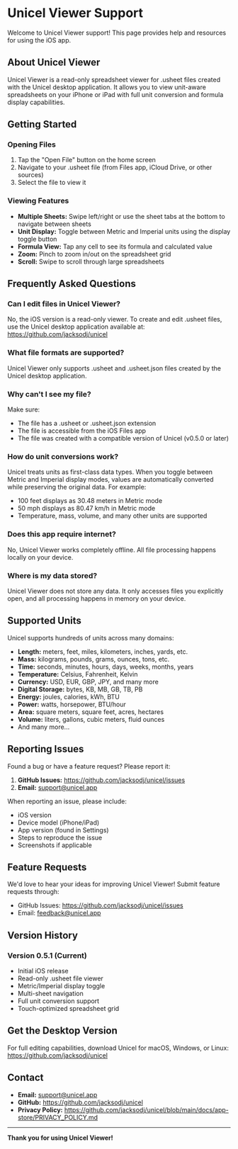 # Unicel Viewer Support

Welcome to Unicel Viewer support! This page provides help and resources for using the iOS app.

## About Unicel Viewer

Unicel Viewer is a read-only spreadsheet viewer for .usheet files created with the Unicel desktop application. It allows you to view unit-aware spreadsheets on your iPhone or iPad with full unit conversion and formula display capabilities.

## Getting Started

### Opening Files

1. Tap the "Open File" button on the home screen
2. Navigate to your .usheet file (from Files app, iCloud Drive, or other sources)
3. Select the file to view it

### Viewing Features

- **Multiple Sheets:** Swipe left/right or use the sheet tabs at the bottom to navigate between sheets
- **Unit Display:** Toggle between Metric and Imperial units using the display toggle button
- **Formula View:** Tap any cell to see its formula and calculated value
- **Zoom:** Pinch to zoom in/out on the spreadsheet grid
- **Scroll:** Swipe to scroll through large spreadsheets

## Frequently Asked Questions

### Can I edit files in Unicel Viewer?

No, the iOS version is a read-only viewer. To create and edit .usheet files, use the Unicel desktop application available at:
https://github.com/jacksodj/unicel

### What file formats are supported?

Unicel Viewer only supports .usheet and .usheet.json files created by the Unicel desktop application.

### Why can't I see my file?

Make sure:
- The file has a .usheet or .usheet.json extension
- The file is accessible from the iOS Files app
- The file was created with a compatible version of Unicel (v0.5.0 or later)

### How do unit conversions work?

Unicel treats units as first-class data types. When you toggle between Metric and Imperial display modes, values are automatically converted while preserving the original data. For example:
- 100 feet displays as 30.48 meters in Metric mode
- 50 mph displays as 80.47 km/h in Metric mode
- Temperature, mass, volume, and many other units are supported

### Does this app require internet?

No, Unicel Viewer works completely offline. All file processing happens locally on your device.

### Where is my data stored?

Unicel Viewer does not store any data. It only accesses files you explicitly open, and all processing happens in memory on your device.

## Supported Units

Unicel supports hundreds of units across many domains:

- **Length:** meters, feet, miles, kilometers, inches, yards, etc.
- **Mass:** kilograms, pounds, grams, ounces, tons, etc.
- **Time:** seconds, minutes, hours, days, weeks, months, years
- **Temperature:** Celsius, Fahrenheit, Kelvin
- **Currency:** USD, EUR, GBP, JPY, and many more
- **Digital Storage:** bytes, KB, MB, GB, TB, PB
- **Energy:** joules, calories, kWh, BTU
- **Power:** watts, horsepower, BTU/hour
- **Area:** square meters, square feet, acres, hectares
- **Volume:** liters, gallons, cubic meters, fluid ounces
- And many more...

## Reporting Issues

Found a bug or have a feature request? Please report it:

1. **GitHub Issues:** https://github.com/jacksodj/unicel/issues
2. **Email:** support@unicel.app

When reporting an issue, please include:
- iOS version
- Device model (iPhone/iPad)
- App version (found in Settings)
- Steps to reproduce the issue
- Screenshots if applicable

## Feature Requests

We'd love to hear your ideas for improving Unicel Viewer! Submit feature requests through:
- GitHub Issues: https://github.com/jacksodj/unicel/issues
- Email: feedback@unicel.app

## Version History

### Version 0.5.1 (Current)
- Initial iOS release
- Read-only .usheet file viewer
- Metric/Imperial display toggle
- Multi-sheet navigation
- Full unit conversion support
- Touch-optimized spreadsheet grid

## Get the Desktop Version

For full editing capabilities, download Unicel for macOS, Windows, or Linux:
https://github.com/jacksodj/unicel

## Contact

- **Email:** support@unicel.app
- **GitHub:** https://github.com/jacksodj/unicel
- **Privacy Policy:** https://github.com/jacksodj/unicel/blob/main/docs/app-store/PRIVACY_POLICY.md

---

**Thank you for using Unicel Viewer!**
